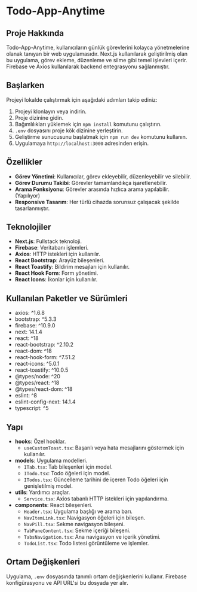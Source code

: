 # Todo-App-Anytime

## Proje Hakkında

Todo-App-Anytime, kullanıcıların günlük görevlerini kolayca yönetmelerine olanak tanıyan bir web uygulamasıdır. Next.js kullanılarak geliştirilmiş olan bu uygulama, görev ekleme, düzenleme ve silme gibi temel işlevleri içerir. Firebase ve Axios kullanılarak backend entegrasyonu sağlanmıştır.

## Başlarken

Projeyi lokalde çalıştırmak için aşağıdaki adımları takip ediniz:

1. Projeyi klonlayın veya indirin.
2. Proje dizinine gidin.
3. Bağımlılıkları yüklemek için `npm install` komutunu çalıştırın.
4. `.env` dosyasını proje kök dizinine yerleştirin.
5. Geliştirme sunucusunu başlatmak için `npm run dev` komutunu kullanın.
6. Uygulamaya `http://localhost:3000` adresinden erişin.

## Özellikler

- **Görev Yönetimi**: Kullanıcılar, görev ekleyebilir, düzenleyebilir ve silebilir.
- **Görev Durumu Takibi**: Görevler tamamlandıkça işaretlenebilir.
- **Arama Fonksiyonu**: Görevler arasında hızlıca arama yapılabilir. (Yapılıyor)
- **Responsive Tasarım**: Her türlü cihazda sorunsuz çalışacak şekilde tasarlanmıştır.

## Teknolojiler
- **Next.js**: Fullstack teknoloji.
- **Firebase**: Veritabanı işlemleri.
- **Axios**: HTTP istekleri için kullanılır.
- **React Bootstrap**: Arayüz bileşenleri.
- **React Toastify**: Bildirim mesajları için kullanılır.
- **React Hook Form**: Form yönetimi.
- **React Icons**: İkonlar için kullanılır.

## Kullanılan Paketler ve Sürümleri

- axios: ^1.6.8
- bootstrap: ^5.3.3
- firebase: ^10.9.0
- next: 14.1.4
- react: ^18
- react-bootstrap: ^2.10.2
- react-dom: ^18
- react-hook-form: ^7.51.2
- react-icons: ^5.0.1
- react-toastify: ^10.0.5
- @types/node: ^20
- @types/react: ^18
- @types/react-dom: ^18
- eslint: ^8
- eslint-config-next: 14.1.4
- typescript: ^5

## Yapı

- **hooks**: Özel hooklar.
  - `useCustomToast.tsx`: Başarılı veya hata mesajlarını göstermek için kullanılır.
- **models**: Uygulama modelleri.
  - `ITab.tsx`: Tab bileşenleri için model.
  - `ITodo.tsx`: Todo öğeleri için model.
  - `ITodos.tsx`: Güncelleme tarihini de içeren Todo öğeleri için genişletilmiş model.
- **utils**: Yardımcı araçlar.
  - `Service.tsx`: Axios tabanlı HTTP istekleri için yapılandırma.
- **components**: React bileşenleri.
  - `Header.tsx`: Uygulama başlığı ve arama barı.
  - `NavItemLink.tsx`: Navigasyon öğeleri için bileşen.
  - `NavPill.tsx`: Sekme navigasyon bileşeni.
  - `TabPaneContent.tsx`: Sekme içeriği bileşeni.
  - `TabsNavigation.tsx`: Ana navigasyon ve içerik yönetimi.
  - `TodoList.tsx`: Todo listesi görüntüleme ve işlemler.

## Ortam Değişkenleri

Uygulama, `.env` dosyasında tanımlı ortam değişkenlerini kullanır. Firebase konfigürasyonu ve API URL'si bu dosyada yer alır.
